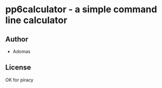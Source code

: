 pp6calculator - a simple command line calculator
================================================

Author
------
- Adomas

License
--------
OK for piracy
